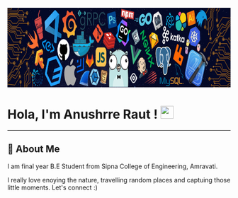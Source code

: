 <p align="center"><img src="https://github.com/abhinav-bohra/abhinav-bohra/blob/main/header.png" width="1380px" height="180px"></p>

# Hola, I'm Anushrre Raut ! <img src="https://media.giphy.com/media/hvRJCLFzcasrR4ia7z/giphy.gif" width="29px" height="29px">

<hr>


## 🚀 About Me

I am final year B.E Student from Sipna College of Engineering, Amravati.

I really love enoying the nature, travelling random places and captuing those little moments.
Let's connect :)
